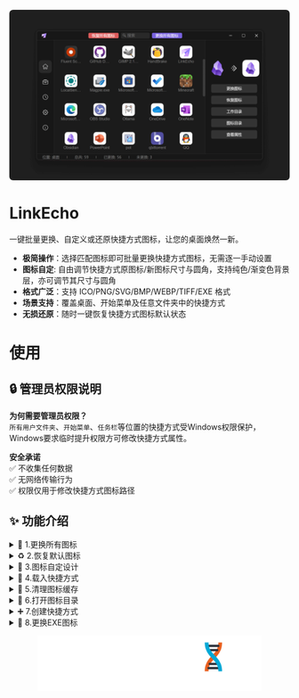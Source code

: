 ![image](https://raw.githubusercontent.com/iKineticate/LinkEcho/refs/heads/master/screenshots/app.png)

# LinkEcho

一键批量更换、自定义或还原快捷方式图标，让您的桌面焕然一新。

- **极简操作**：选择匹配图标即可批量更换快捷方式图标，无需逐一手动设置  
- **图标自定**: 自由调节快捷方式原图标/新图标尺寸与圆角，支持纯色/渐变色背景层，亦可调节其尺寸与圆角
- **格式广泛**：支持 ICO/PNG/SVG/BMP/WEBP/TIFF/EXE 格式
- **场景支持**：覆盖桌面、开始菜单及任意文件夹中的快捷方式  
- **无损还原**：随时一键恢复快捷方式图标默认状态

# 使用

## 🔒 管理员权限说明

**为何需要管理员权限？**  
`所有用户文件夹`、`开始菜单`、`任务栏`等位置的快捷方式受Windows权限保护，Windows要求临时提升权限方可修改快捷方式属性。

**安全承诺**  
✅ 不收集任何数据  
✅ 无网络传输行为  
✅ 权限仅用于修改快捷方式图标路径

## ✨ 功能介绍


<details>
<summary>📝 1.更换所有图标</summary>

#### 图标匹配规则
- **格式支持**：`ICO` `PNG` `SVG` `BMP` `WEBP` `TIFF` `EXE`
- **智能匹配**：图标文件需满足以下条件之一：
  ```bash
  # 精确匹配（最高优先级）
  快捷方式名 = "Visual Studio" → 图标名 = "Visual Studio.png"
  
  # 包含匹配（次要优先级）
  快捷方式名 = "Chrome" → 图标名 = "Chrome Beta.ico"
  快捷方式名 = "Chrome Canary" → 图标名 = "Chrome"
  ```

> [!WARNING]
> **UWP/WSA 应用限制**：
>  ```diff
>  - 更换后无法通过本工具恢复默认图标   
>  + 恢复方法：需手动删除快捷方式并重新创建
>  ```

</details>


<details>
<summary>♻️ 2.恢复默认图标</summary>

- **普通快捷方式**：通过「恢复图标」按钮恢复 或「恢复所有图标」按钮一键恢复
- **UWP/WSA 快捷方式**：需手动重建快捷方式（工具界面 -「创建应用快捷方式」 - 创建指定快捷方式）

</details>


<details>
<summary>🎨 3.图标自定设计</summary>

#### 一、快捷方式图标自定义
##### 操作路径:
```bash
主界面 → 快捷方式 → "图标自定"
工具界面 → "选择快捷方式或图标"
```

##### 调节项：  
- **图标尺寸**：0~100%（0~256px）  
- **图标圆角**：0~128px  
- **背景层**：
  - 支持 CSS3 颜色语法（HEX/RGB/HSL）  
  - 支持调节背景层大小及圆角
  ```css
  /* 纯色示例 */
  background: #FFFFFF;
  background: rgb(255, 255, 255);

  /* 渐变示例 */
  background: linear-gradient(135deg, #83a4d4 0%, #b6fbff 100%);
  ```

#### 二、独立图标创作与保存  
##### 操作路径：
```bash
工具界面 → "选择快捷方式或图标"
```

##### 图标格式：
`ICO` `PNG` `SVG` `BMP` `WEBP` `TIFF` `EXE`

#### 保存路径：
```bash
工具界面 → "打开转换图标目录"
```

</details>


<details>
<summary>📁 4.载入快捷方式</summary>

- 支持载入桌面、开始菜单或其他文件夹中的快捷方式
- 谨慎更换开始菜单快捷方式图标，如需更换请备份快捷方式

</details>


<details>
<summary>🧹 5.清理图标缓存</summary>

- 清理系统图标缓存，刷新图标
- 安全办法：`Win+R` → `cleanmgr` → `C盘` → `缩略图` → `确认`

</details>


<details>
<summary>📂 6.打开图标目录</summary>

- 支持载入桌面、开始菜单或其他文件夹中的快捷方式
- 谨慎更换开始菜单快捷方式图标，如需更换请备份快捷方式

</details>


<details>
<summary>➕ 7.创建快捷方式</summary>

- 打开应用快捷方式目录
- 支持创建UWP、APP等快捷方式
- 右键选项并创建快捷方式

</details>


<details>
<summary>🧪 8.更换EXE图标</summary>

- ⚠️目前为实验室功能，可更换.exe程序图标，但可能破坏程序清单导致程序异常，谨慎使用
- 建议使用第三方软件更换

</details>


<p>
    <p align="center" >
      <img src="https://raw.githubusercontent.com/DioxusLabs/dioxus/8b4ccb7817a98379eff2f348f55bbd84f9f12ea3/notes/splash-header-darkmode.svg" style="width: 80%; height: auto;">
      <br>
    </p>
</p>